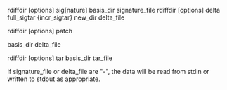rdiffdir [options] sig[nature] basis_dir signature_file
rdiffdir [options] delta full_sigtar {incr_sigtar} new_dir delta_file

rdiffdir [options] patch

basis_dir delta_file

rdiffdir [options] tar basis_dir tar_file

If signature_file or delta_file are "-", the data will be read from stdin or written to stdout as appropriate.
